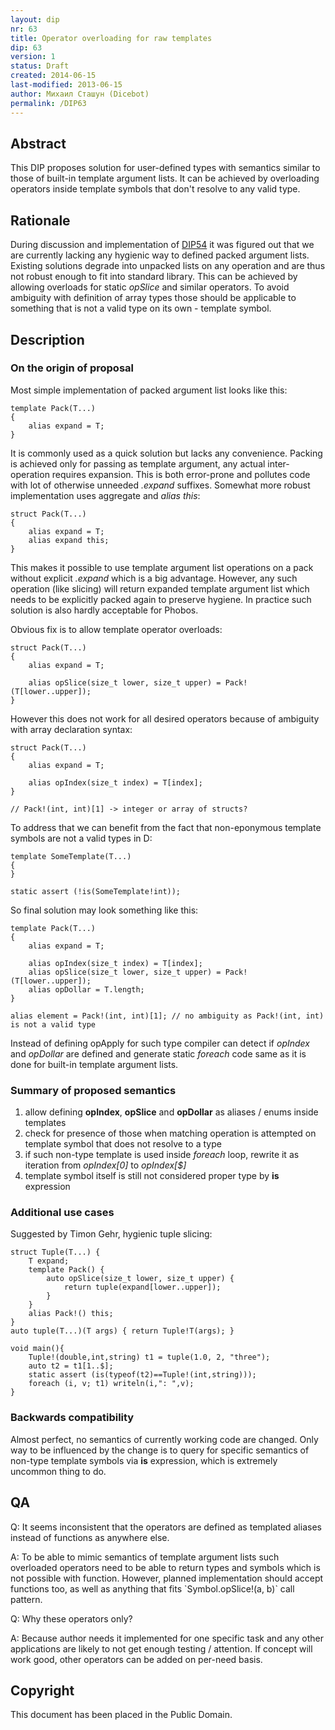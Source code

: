```yaml
---
layout: dip
nr: 63
title: Operator overloading for raw templates
dip: 63
version: 1
status: Draft
created: 2014-06-15
last-modified: 2013-06-15
author: Михаил Сташун (Dicebot)
permalink: /DIP63
---
```


Abstract
--------

This DIP proposes solution for user-defined types with semantics similar
to those of built-in template argument lists. It can be achieved by
overloading operators inside template symbols that don't resolve to any
valid type.

Rationale
---------

During discussion and implementation of [DIP54](DIP54 "wikilink") it was
figured out that we are currently lacking any hygienic way to defined
packed argument lists. Existing solutions degrade into unpacked lists on
any operation and are thus not robust enough to fit into standard
library. This can be achieved by allowing overloads for static *opSlice*
and similar operators. To avoid ambiguity with definition of array types
those should be applicable to something that is not a valid type on its
own - template symbol.

Description
-----------

### On the origin of proposal

Most simple implementation of packed argument list looks like this:

``` {.D}
template Pack(T...)
{
    alias expand = T;
}
```

It is commonly used as a quick solution but lacks any convenience.
Packing is achieved only for passing as template argument, any actual
inter-operation requires expansion. This is both error-prone and
pollutes code with lot of otherwise unneeded *.expand* suffixes.
Somewhat more robust implementation uses aggregate and *alias this*:

``` {.D}
struct Pack(T...)
{
    alias expand = T;
    alias expand this;
}
```

This makes it possible to use template argument list operations on a
pack without explicit *.expand* which is a big advantage. However, any
such operation (like slicing) will return expanded template argument
list which needs to be explicitly packed again to preserve hygiene. In
practice such solution is also hardly acceptable for Phobos.

Obvious fix is to allow template operator overloads:

``` {.D}
struct Pack(T...)
{
    alias expand = T;

    alias opSlice(size_t lower, size_t upper) = Pack!(T[lower..upper]);
}
```

However this does not work for all desired operators because of
ambiguity with array declaration syntax:

``` {.D}
struct Pack(T...)
{
    alias expand = T;

    alias opIndex(size_t index) = T[index];
}

// Pack!(int, int)[1] -> integer or array of structs?
```

To address that we can benefit from the fact that non-eponymous template
symbols are not a valid types in D:

``` {.D}
template SomeTemplate(T...)
{
}

static assert (!is(SomeTemplate!int));
```

So final solution may look something like this:

``` {.D}
template Pack(T...)
{
    alias expand = T;

    alias opIndex(size_t index) = T[index];
    alias opSlice(size_t lower, size_t upper) = Pack!(T[lower..upper]);
    alias opDollar = T.length;
}

alias element = Pack!(int, int)[1]; // no ambiguity as Pack!(int, int) is not a valid type
```

Instead of defining opApply for such type compiler can detect if
*opIndex* and *opDollar* are defined and generate static *foreach* code
same as it is done for built-in template argument lists.

### Summary of proposed semantics

1.  allow defining **opIndex**, **opSlice** and **opDollar** as aliases
    / enums inside templates
2.  check for presence of those when matching operation is attempted on
    template symbol that does not resolve to a type
3.  if such non-type template is used inside *foreach* loop, rewrite it
    as iteration from *opIndex\[0\]* to *opIndex\[\$\]*
4.  template symbol itself is still not considered proper type by **is**
    expression

### Additional use cases

Suggested by Timon Gehr, hygienic tuple slicing:

``` {.D}
struct Tuple(T...) {
    T expand;
    template Pack() {
        auto opSlice(size_t lower, size_t upper) {
            return tuple(expand[lower..upper]);
        }
    }
    alias Pack!() this;
}
auto tuple(T...)(T args) { return Tuple!T(args); }

void main(){
    Tuple!(double,int,string) t1 = tuple(1.0, 2, "three");
    auto t2 = t1[1..$];
    static assert (is(typeof(t2)==Tuple!(int,string)));
    foreach (i, v; t1) writeln(i,": ",v);
}
```

### Backwards compatibility

Almost perfect, no semantics of currently working code are changed. Only
way to be influenced by the change is to query for specific semantics of
non-type template symbols via **is** expression, which is extremely
uncommon thing to do.

QA
--

Q: It seems inconsistent that the operators are defined as templated
aliases instead of functions as anywhere else.

A: To be able to mimic semantics of template argument lists such
overloaded operators need to be able to return types and symbols which
is not possible with function. However, planned implementation should
accept functions too, as well as anything that fits \`Symbol.opSlice!(a,
b)\` call pattern.

Q: Why these operators only?

A: Because author needs it implemented for one specific task and any
other applications are likely to not get enough testing / attention. If
concept will work good, other operators can be added on per-need basis.

Copyright
---------

This document has been placed in the Public Domain.
